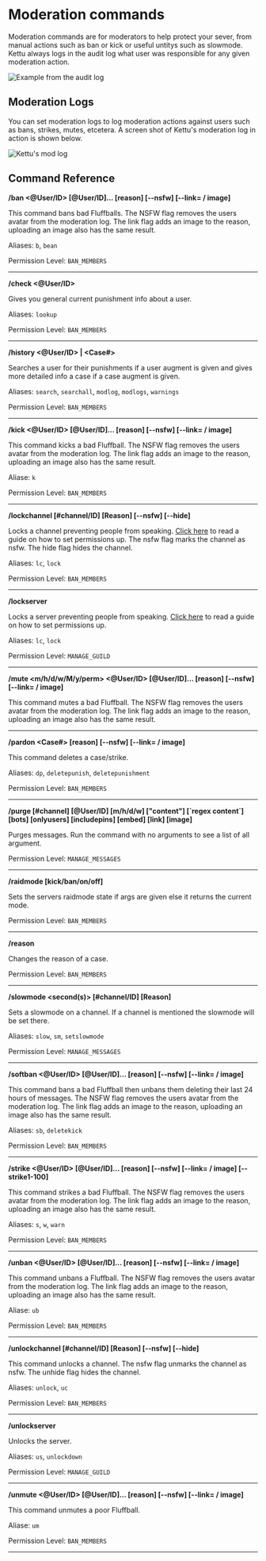 # Moderation commands

Moderation commands are for moderators to help protect your sever, from manual actions such as ban or kick or useful untitys such as slowmode. Kettu always logs in the audit log what user was responsible for any given moderation action.

![Example from the audit log](https://cdn.discordapp.com/attachments/691776444283748362/738897183968985179/unknown.png)

## Moderation Logs

You can set moderation logs to log moderation actions against users such as bans, strikes, mutes, etcetera. A screen shot of Kettu's moderation log in action is shown below.

![Kettu's mod log](https://cdn.discordapp.com/attachments/713861338673184858/739563143998472303/unknown.png)

## Command Reference

**/ban <@User/ID> [@User/ID]... [reason] [--nsfw] [--link= / image]**

This command bans bad Fluffballs. The NSFW flag removes the users avatar from the moderation log. The link flag adds an image to the reason, uploading an image also has the same result.

Aliases: `b`, `bean`

Permission Level: `BAN_MEMBERS`

--------

**/check <@User/ID>**

Gives you general current punishment info about a user.

Aliases: `lookup`

Permission Level: `BAN_MEMBERS`

--------

**/history <@User/ID> | <Case#>**

Searches a user for their punishments if a user augment is given and gives more detailed info a case if a case augment is given.

Aliases: `search`, `searchall`, `modlog`, `modlogs`, `warnings`

Permission Level: `BAN_MEMBERS`

--------

**/kick <@User/ID> [@User/ID]... [reason] [--nsfw] [--link= / image]**

This command kicks a bad Fluffball. The NSFW flag removes the users avatar from the moderation log. The link flag adds an image to the reason, uploading an image also has the same result.

Aliase: `k`

Permission Level: `BAN_MEMBERS`

--------

**/lockchannel [#channel/ID] [Reason] [--nsfw] [--hide]**

Locks a channel preventing people from speaking. [Click here](https://kettu.cc/docs/Guides/setting_up_lockchannel) to read a guide on how to set permissions up. The nsfw flag marks the channel as nsfw. The hide flag hides the channel.

Aliases: `lc`, `lock`

Permission Level: `BAN_MEMBERS`

--------

**/lockserver**

Locks a server preventing people from speaking. [Click here](https://kettu.cc/docs/Guides/setting_up_lockserver) to read a guide on how to set permissions up.

Aliases: `lc`, `lock`

Permission Level: `MANAGE_GUILD`

--------

**/mute <m/h/d/w/M/y/perm> <@User/ID> [@User/ID]... [reason] [--nsfw] [--link= / image]**

This command mutes a bad Fluffball. The NSFW flag removes the users avatar from the moderation log. The link flag adds an image to the reason, uploading an image also has the same result.

--------

**/pardon <Case#> [reason] [--nsfw] [--link= / image]**

This command deletes a case/strike.

Aliases: `dp`, `deletepunish`, `deletepunishment`

Permission Level: `BAN_MEMBERS`

--------

**/purge <limit> [#channel] [@User/ID] [m/h/d/w] ["content"] [\`regex content`] [bots] [onlyusers] [includepins] [embed] [link] [image]**

Purges messages. Run the command with no arguments to see a list of all argument.

Permission Level: `MANAGE_MESSAGES`

--------

**/raidmode [kick/ban/on/off]**

Sets the servers raidmode state if args are given else it returns the current mode.

Permission Level: `BAN_MEMBERS`

--------

**/reason <case> <new reason>**

Changes the reason of a case.

Permission Level: `BAN_MEMBERS`

--------

**/slowmode <second(s)> [#channel/ID] [Reason]**

Sets a slowmode on a channel. If a channel is mentioned the slowmode will be set there.

Aliases: `slow`, `sm`, `setslowmode`

Permission Level: `MANAGE_MESSAGES`

--------

**/softban <@User/ID> [@User/ID]... [reason] [--nsfw] [--link= / image]**

This command bans a bad Fluffball then unbans them deleting their last 24 hours of messages. The NSFW flag removes the users avatar from the moderation log. The link flag adds an image to the reason, uploading an image also has the same result.

Aliases: `sb`, `deletekick`

Permission Level: `BAN_MEMBERS`

--------

**/strike <@User/ID> [@User/ID]... [reason] [--nsfw] [--link= / image] [--strike1-100]**

This command strikes a bad Fluffball. The NSFW flag removes the users avatar from the moderation log. The link flag adds an image to the reason, uploading an image also has the same result.

Aliases: `s`, `w`, `warn`

Permission Level: `BAN_MEMBERS`

--------

**/unban <@User/ID> [@User/ID]... [reason] [--nsfw] [--link= / image]**

This command unbans a Fluffball. The NSFW flag removes the users avatar from the moderation log. The link flag adds an image to the reason, uploading an image also has the same result.

Aliase: `ub`

Permission Level: `BAN_MEMBERS`

--------

**/unlockchannel [#channel/ID] [Reason] [--nsfw] [--hide]**

This command unlocks a channel. The nsfw flag unmarks the channel as nsfw. The unhide flag hides the channel.

Aliases: `unlock`, `uc`

Permission Level: `BAN_MEMBERS`

--------

**/unlockserver**

Unlocks the server.

Aliases: `us`, `unlockdown`

Permission Level: `MANAGE_GUILD`

--------

**/unmute <@User/ID> [@User/ID]... [reason] [--nsfw] [--link= / image]**

This command unmutes a poor Fluffball.

Aliase: `um`

Permission Level: `BAN_MEMBERS`

--------
